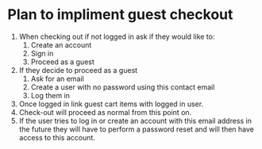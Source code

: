 # Plan to impliment guest checkout   
   
1. When checking out if not logged in ask if they would like to:
   1. Create an account
   2. Sign in
   3. Proceed as a guest
2. If they decide to proceed as a guest 
   1. Ask for an email
   2. Create a user with no password using this contact email
   3. Log them in
3. Once logged in link guest cart items with logged in user.
4. Check-out will proceed as normal from this point on.
5. If the user tries to log in or create an account with this email address in the future they will have to perform a password reset and will then have access to this account.
